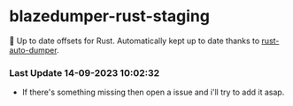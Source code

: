 # blazedumper-rust-staging

🚀 Up to date offsets for Rust. Automatically kept up to date thanks to [rust-auto-dumper](https://github.com/Akandesh/rust-auto-dumper).


### Last Update 14-09-2023 10:02:32
- If there's something missing then open a issue and i'll try to add it asap.
